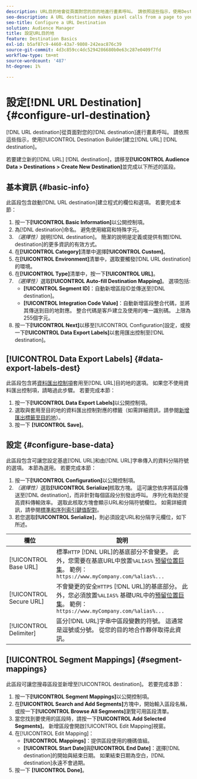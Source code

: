 ```yaml
---
description: URL目的地會從頁面對您的目的地進行畫素呼叫。 請依照這些指示，使用Destination Builder建立URL目的地。
seo-description: A URL destination makes pixel calls from a page to your destination. Follow these instructions to create a URL destination with Destination Builder.
seo-title: Configure a URL Destination
solution: Audience Manager
title: 設定URL目的地
feature: Destination Basics
exl-id: b5af87c9-4460-43a7-9808-242eac876c39
source-git-commit: 4d3c859cc4dc5294286680b0e63c287e0409f7fd
workflow-type: tm+mt
source-wordcount: '487'
ht-degree: 1%

---
```


# 設定[!DNL URL Destination] {#configure-url-destination}

[!DNL URL destination]從頁面對您的[!DNL destination]進行畫素呼叫。 請依照這些指示，使用[!UICONTROL Destination Builder]建立[!DNL URL] [!DNL destination]。

<!-- create-url-destination.xml -->

若要建立新的[!DNL URL] [!DNL destination]，請移至&#x200B;**[!UICONTROL Audience Data > Destinations > Create New Destination]**&#x200B;並完成以下所述的區段。

## 基本資訊 {#basic-info}

此區段包含啟動[!DNL URL destination]建立程式的欄位和選項。 若要完成本節：

1. 按一下&#x200B;**[!UICONTROL Basic Information]**&#x200B;以公開控制項。
2. 為[!DNL destination]命名。 避免使用縮寫和特殊字元。
3. *（選擇性）*&#x200B;說明[!DNL destination]。 簡潔的說明是定義或提供有關[!DNL destination]的更多資訊的有效方式。
4. 在&#x200B;**[!UICONTROL Category]**&#x200B;清單中選擇&#x200B;**[!UICONTROL Custom]**。
5. 在&#x200B;**[!UICONTROL Environment]**&#x200B;清單中，選取要觸發[!DNL URL destination]的環境。
6. 在&#x200B;**[!UICONTROL Type]**&#x200B;清單中，按一下&#x200B;**[!UICONTROL URL]**。
7. *（選擇性）*&#x200B;選取&#x200B;**[!UICONTROL Auto-fill Destination Mapping]**。 選項包括:
   * **[!UICONTROL Segment ID]**：自動新增區段ID並傳送至[!DNL destination]。
   * **[!UICONTROL Integration Code Value]**：自動新增區段整合代碼，並將其傳送到目的地對應。 整合代碼是客戶建立及使用的唯一識別碼。 上限為255個字元。
8. 按一下&#x200B;**[!UICONTROL Next]**&#x200B;以移至[!UICONTROL Configuration]設定，或按一下&#x200B;**[!UICONTROL Data Export Labels]**&#x200B;以套用匯出控制至[!DNL destination]。

## [!UICONTROL Data Export Labels] {#data-export-labels-dest}

此區段包含將[資料匯出控制項](../../features/data-export-controls.md)套用至[!DNL URL]目的地的選項。 如果您不使用資料匯出控制項，請略過此步驟。 若要完成本節：

1. 按一下&#x200B;**[!UICONTROL Data Export Labels]**&#x200B;以公開控制項。
2. 選取與套用至目的地的資料匯出控制對應的標籤（如需詳細資訊，請參閱[新增匯出標籤至目的地](/help/using/features/destinations/add-data-export-labels.md)）。
3. 按一下 **[!UICONTROL Save]**。

## 設定 {#configure-base-data}

此區段包含可讓您設定基底[!DNL URL]和由[!DNL URL]字串傳入的資料分隔符號的選項。 本節為選用。 若要完成本節：

1. 按一下&#x200B;**[!UICONTROL Configuration]**&#x200B;以公開控制項。
1. *（選擇性）*&#x200B;選取&#x200B;**[!UICONTROL Serialize]**&#x200B;核取方塊。
這可讓您依序將區段傳送至[!DNL destination]，而非針對每個區段分別發出呼叫。 序列化有助於提高資料傳輸效率。 選取此核取方塊會顯示URL和分隔符號欄位。 如需詳細資訊，請參閱[標準和序列索引鍵值配對](../../features/destinations/key-value-pairs.md)。
1. 若您選取&#x200B;**[!UICONTROL Serialize]**，則必須設定URL和分隔字元欄位，如下所述。

| 欄位 | 說明 |
|--- |--- |
| [!UICONTROL Base URL] | 標準`HTTP` [!DNL URL]的基底部分不會變更。 此外，您需要在基底URL中放置`%ALIAS%` [預留位置巨集](../../features/destinations/destination-macros.md#destination-macros-defined)。 範例： `https://www.myCompany.com/%alias%...` |
| [!UICONTROL Secure URL] | 不會變更的安全`HTTPS` [!DNL URL]的基底部分。 此外，您必須放置`%ALIAS%`   基礎URL中的[預留位置巨集](../../features/destinations/destination-macros.md#destination-macros-defined)。 範例： `https://www.myCompany.com/%alias%...` |
| [!UICONTROL Delimiter] | 區分[!DNL URL]字串中區段變數的符號。 這通常是逗號或分號。 從您的目的地合作夥伴取得此資訊。 |

## [!UICONTROL Segment Mappings] {#segment-mappings}

此區段可讓您搜尋區段並新增至[!UICONTROL destination]。 若要完成本節：

1. 按一下&#x200B;**[!UICONTROL Segment Mappings]**&#x200B;以公開控制項。
1. 在&#x200B;**[!UICONTROL Search and Add Segments]**&#x200B;方塊中，開始輸入區段名稱，或按一下&#x200B;**[!UICONTROL Browse All Segments]**&#x200B;瀏覽可用區段清單。
1. 當您找到要使用的區段時，請按一下&#x200B;**[!UICONTROL Add Selected Segments]**。 新增區段會開啟[!UICONTROL Edit Mapping]視窗。
1. 在[!UICONTROL Edit Mapping]：
   * **[!UICONTROL Mappings]**：提供區段使用的機碼值組。
   * **[!UICONTROL Start Date]**&#x200B;與&#x200B;**[!UICONTROL End Date]**：選擇[!DNL destination]的開始與結束日期。 如果結束日期為空白，[!DNL destination]永遠不會過期。
1. 按一下 **[!UICONTROL Done]**。

